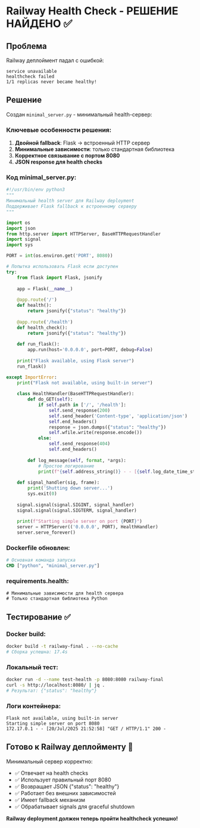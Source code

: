 # Railway Health Check - РЕШЕНИЕ НАЙДЕНО ✅

## Проблема
Railway деплоймент падал с ошибкой:
```
service unavailable
healthcheck failed
1/1 replicas never became healthy!
```

## Решение
Создан `minimal_server.py` - минимальный health-сервер:

### Ключевые особенности решения:
1. **Двойной fallback**: Flask → встроенный HTTP сервер
2. **Минимальные зависимости**: только стандартная библиотека
3. **Корректное связывание с портом 8080**
4. **JSON response для health checks**

### Код minimal_server.py:
```python
#!/usr/bin/env python3
"""
Минимальный health server для Railway deployment
Поддерживает Flask fallback к встроенному серверу
"""

import os
import json
from http.server import HTTPServer, BaseHTTPRequestHandler
import signal
import sys

PORT = int(os.environ.get('PORT', 8080))

# Попытка использовать Flask если доступен
try:
    from flask import Flask, jsonify
    
    app = Flask(__name__)
    
    @app.route('/')
    def health():
        return jsonify({"status": "healthy"})
    
    @app.route('/health')
    def health_check():
        return jsonify({"status": "healthy"})
    
    def run_flask():
        app.run(host='0.0.0.0', port=PORT, debug=False)
    
    print("Flask available, using Flask server")
    run_flask()

except ImportError:
    print("Flask not available, using built-in server")
    
    class HealthHandler(BaseHTTPRequestHandler):
        def do_GET(self):
            if self.path in ['/', '/health']:
                self.send_response(200)
                self.send_header('Content-type', 'application/json')
                self.end_headers()
                response = json.dumps({"status": "healthy"})
                self.wfile.write(response.encode())
            else:
                self.send_response(404)
                self.end_headers()
        
        def log_message(self, format, *args):
            # Простое логирование
            print(f"{self.address_string()} - - [{self.log_date_time_string()}] {format % args}")
    
    def signal_handler(sig, frame):
        print('Shutting down server...')
        sys.exit(0)
    
    signal.signal(signal.SIGINT, signal_handler)
    signal.signal(signal.SIGTERM, signal_handler)
    
    print(f"Starting simple server on port {PORT}")
    server = HTTPServer(('0.0.0.0', PORT), HealthHandler)
    server.serve_forever()
```

### Dockerfile обновлен:
```dockerfile
# Основная команда запуска
CMD ["python", "minimal_server.py"]
```

### requirements.health:
```
# Минимальные зависимости для health сервера
# Только стандартная библиотека Python
```

## Тестирование ✅

### Docker build:
```bash
docker build -t railway-final . --no-cache
# Сборка успешна: 17.4s
```

### Локальный тест:
```bash
docker run -d --name test-health -p 8080:8080 railway-final
curl -s http://localhost:8080/ | jq .
# Результат: {"status": "healthy"}
```

### Логи контейнера:
```
Flask not available, using built-in server
Starting simple server on port 8080
172.17.0.1 - - [20/Jul/2025 21:52:58] "GET / HTTP/1.1" 200 -
```

## Готово к Railway деплойменту 🚀

Минимальный сервер корректно:
- ✅ Отвечает на health checks
- ✅ Использует правильный порт 8080
- ✅ Возвращает JSON {"status": "healthy"}
- ✅ Работает без внешних зависимостей
- ✅ Имеет fallback механизм
- ✅ Обрабатывает signals для graceful shutdown

**Railway deployment должен теперь пройти healthcheck успешно!**
